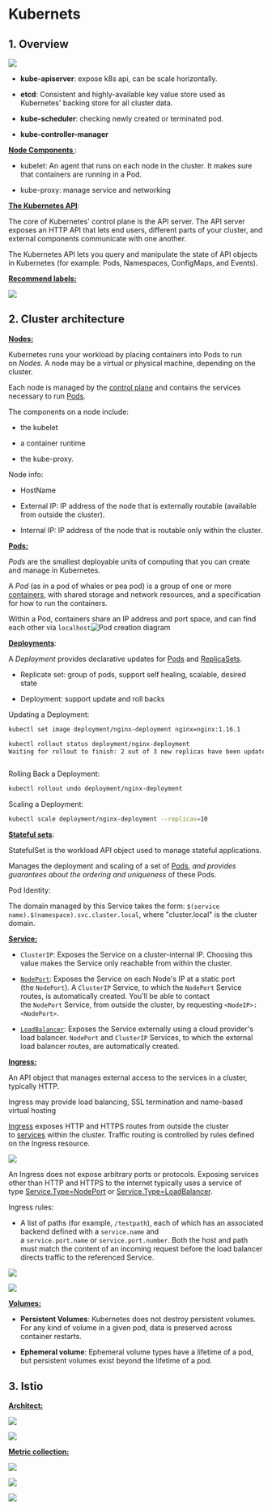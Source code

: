 # Kubernets

## 1. Overview

![](C:\Users\duyng\AppData\Roaming\marktext\images\2022-06-19-14-59-47-image.png)

- **kube-apiserver**: expose k8s api, can be scale horizontally.

- **etcd**: Consistent and highly-available key value store used as Kubernetes' backing store for all cluster data.

- **kube-scheduler**: checking newly created or terminated pod.

- **kube-controller-manager**



**<u>Node Components </u>**:

- kubelet: An agent that runs on each node in the cluster. It makes sure that containers are running in a Pod.

- kube-proxy: manage service and networking



**<u>The Kubernetes API</u>**:

The core of Kubernetes' control plane is the API server. The API server exposes an HTTP API that lets end users, different parts of your cluster, and external components communicate with one another.

The Kubernetes API lets you query and manipulate the state of API objects in Kubernetes (for example: Pods, Namespaces, ConfigMaps, and Events).

**<u>Recommend labels:</u>**

![](C:\Users\duyng\AppData\Roaming\marktext\images\2022-06-19-15-44-55-image.png)

## 2. Cluster architecture

**<u>Nodes:</u>**

Kubernetes runs your workload by placing containers into Pods to run on *Nodes*. A node may be a virtual or physical machine, depending on the cluster. 

Each node is managed by the [control plane](https://kubernetes.io/docs/reference/glossary/?all=true#term-control-plane) and contains the services necessary to run [Pods](https://kubernetes.io/docs/concepts/workloads/pods/).

The components on a node include: 

- the kubelet

- a container runtime

- the kube-proxy.

Node info:

- HostName

- External IP: IP address of the node that is externally routable (available from outside the cluster).

- Internal IP: IP address of the node that is routable only within the cluster.





**<u>Pods:</u>**

*Pods* are the smallest deployable units of computing that you can create and manage in Kubernetes.



A *Pod* (as in a pod of whales or pea pod) is a group of one or more [containers](https://kubernetes.io/docs/concepts/containers/), with shared storage and network resources, and a specification for how to run the containers.



Within a Pod, containers share an IP address and port space, and can find each other via `localhost`![Pod creation diagram](https://d33wubrfki0l68.cloudfront.net/aecab1f649bc640ebef1f05581bfcc91a48038c4/728d6/images/docs/pod.svg)



**<u>Deployments</u>**:

A *Deployment* provides declarative updates for [Pods](https://kubernetes.io/docs/concepts/workloads/pods/) and [ReplicaSets](https://kubernetes.io/docs/concepts/workloads/controllers/replicaset/).

- Replicate set: group of pods, support self healing, scalable, desired state

- Deployment: support update and roll backs



Updating a Deployment:

```bash
kubectl set image deployment/nginx-deployment nginx=nginx:1.16.1

kubectl rollout status deployment/nginx-deploymentWaiting for rollout to finish: 2 out of 3 new replicas have been updated...



```



Rolling Back a Deployment:

```bash
kubectl rollout undo deployment/nginx-deployment

```

Scaling a Deployment:

```bash
kubectl scale deployment/nginx-deployment --replicas=10

```

**<u>Stateful sets</u>**:

StatefulSet is the workload API object used to manage stateful applications.



Manages the deployment and scaling of a set of [Pods](https://kubernetes.io/docs/concepts/workloads/pods/), *and provides guarantees about the ordering and uniqueness* of these Pods.



Pod Identity:

The domain managed by this Service takes the form: `$(service name).$(namespace).svc.cluster.local`, where "cluster.local" is the cluster domain.



**<u>Service:</u>**

- `ClusterIP`: Exposes the Service on a cluster-internal IP. Choosing this value makes the Service only reachable from within the cluster.

- [`NodePort`](https://kubernetes.io/docs/concepts/services-networking/service/#type-nodeport): Exposes the Service on each Node's IP at a static port (the `NodePort`). A `ClusterIP` Service, to which the `NodePort` Service routes, is automatically created. You'll be able to contact the `NodePort` Service, from outside the cluster, by requesting `<NodeIP>:<NodePort>`.

- [`LoadBalancer`](https://kubernetes.io/docs/concepts/services-networking/service/#loadbalancer): Exposes the Service externally using a cloud provider's load balancer. `NodePort` and `ClusterIP` Services, to which the external load balancer routes, are automatically created.



**<u>Ingress:</u>**

An API object that manages external access to the services in a cluster, typically HTTP.

Ingress may provide load balancing, SSL termination and name-based virtual hosting



[Ingress](https://kubernetes.io/docs/reference/generated/kubernetes-api/v1.24/#ingress-v1-networking-k8s-io) exposes HTTP and HTTPS routes from outside the cluster to [services](https://kubernetes.io/docs/concepts/services-networking/service/) within the cluster. Traffic routing is controlled by rules defined on the Ingress resource.



![](C:\Users\duyng\AppData\Roaming\marktext\images\2022-06-19-20-04-19-image.png)

An Ingress does not expose arbitrary ports or protocols. Exposing services other than HTTP and HTTPS to the internet typically uses a service of type [Service.Type=NodePort](https://kubernetes.io/docs/concepts/services-networking/service/#type-nodeport) or [Service.Type=LoadBalancer](https://kubernetes.io/docs/concepts/services-networking/service/#loadbalancer).



Ingress rules:

- A list of paths (for example, `/testpath`), each of which has an associated backend defined with a `service.name` and a `service.port.name` or `service.port.number`. Both the host and path must match the content of an incoming request before the load balancer directs traffic to the referenced Service.



![](C:\Users\duyng\AppData\Roaming\marktext\images\2022-06-19-20-17-02-image.png)

![](C:\Users\duyng\AppData\Roaming\marktext\images\2022-06-19-20-17-21-image.png)





**<u>Volumes:</u>**

- **Persistent Volumes**: Kubernetes does not destroy persistent volumes. For any kind of volume in a given pod, data is preserved across container restarts.

- **Ephemeral volume**: Ephemeral volume types have a lifetime of a pod, but persistent volumes exist beyond the lifetime of a pod.





## 3. Istio

**<u>Architect:</u>**

![](C:\Users\duyng\AppData\Roaming\marktext\images\2022-06-19-20-46-31-image.png)

![](C:\Users\duyng\AppData\Roaming\marktext\images\2022-06-19-20-46-44-image.png)

**<u>Metric collection:</u>**

![](C:\Users\duyng\AppData\Roaming\marktext\images\2022-06-19-21-33-06-image.png)



![](C:\Users\duyng\AppData\Roaming\marktext\images\2022-06-19-21-48-13-image.png)

![](C:\Users\duyng\AppData\Roaming\marktext\images\2022-06-19-21-48-27-image.png)


